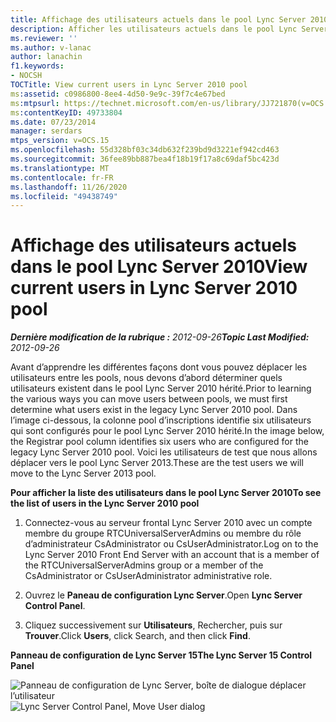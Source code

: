 ```yaml
---
title: Affichage des utilisateurs actuels dans le pool Lync Server 2010
description: Afficher les utilisateurs actuels dans le pool Lync Server 2010.
ms.reviewer: ''
ms.author: v-lanac
author: lanachin
f1.keywords:
- NOCSH
TOCTitle: View current users in Lync Server 2010 pool
ms:assetid: c0986800-8ee4-4d50-9e9c-39f7c4e67bed
ms:mtpsurl: https://technet.microsoft.com/en-us/library/JJ721870(v=OCS.15)
ms:contentKeyID: 49733804
ms.date: 07/23/2014
manager: serdars
mtps_version: v=OCS.15
ms.openlocfilehash: 55d328bf03c34db632f239bd9d3221ef942cd463
ms.sourcegitcommit: 36fee89bb887bea4f18b19f17a8c69daf5bc423d
ms.translationtype: MT
ms.contentlocale: fr-FR
ms.lasthandoff: 11/26/2020
ms.locfileid: "49438749"
---
```

# <a name="view-current-users-in-lync-server-2010-pool"></a><span data-ttu-id="736a3-103">Affichage des utilisateurs actuels dans le pool Lync Server 2010</span><span class="sxs-lookup"><span data-stu-id="736a3-103">View current users in Lync Server 2010 pool</span></span>

<div data-xmlns="http://www.w3.org/1999/xhtml">

<div class="topic" data-xmlns="http://www.w3.org/1999/xhtml" data-msxsl="urn:schemas-microsoft-com:xslt" data-cs="https://msdn.microsoft.com/">

<div data-asp="https://msdn2.microsoft.com/asp">



</div>

<div id="mainSection">

<div id="mainBody"><span data-ttu-id="736a3-104">

<span> </span></span><span class="sxs-lookup"><span data-stu-id="736a3-104">

<span> </span></span></span>

<span data-ttu-id="736a3-105">_**Dernière modification de la rubrique :** 2012-09-26_</span><span class="sxs-lookup"><span data-stu-id="736a3-105">_**Topic Last Modified:** 2012-09-26_</span></span>

<span data-ttu-id="736a3-106">Avant d’apprendre les différentes façons dont vous pouvez déplacer les utilisateurs entre les pools, nous devons d’abord déterminer quels utilisateurs existent dans le pool Lync Server 2010 hérité.</span><span class="sxs-lookup"><span data-stu-id="736a3-106">Prior to learning the various ways you can move users between pools, we must first determine what users exist in the legacy Lync Server 2010 pool.</span></span> <span data-ttu-id="736a3-107">Dans l’image ci-dessous, la colonne pool d’inscriptions identifie six utilisateurs qui sont configurés pour le pool Lync Server 2010 hérité.</span><span class="sxs-lookup"><span data-stu-id="736a3-107">In the image below, the Registrar pool column identifies six users who are configured for the legacy Lync Server 2010 pool.</span></span> <span data-ttu-id="736a3-108">Voici les utilisateurs de test que nous allons déplacer vers le pool Lync Server 2013.</span><span class="sxs-lookup"><span data-stu-id="736a3-108">These are the test users we will move to the Lync Server 2013 pool.</span></span>

<span data-ttu-id="736a3-109">**Pour afficher la liste des utilisateurs dans le pool Lync Server 2010**</span><span class="sxs-lookup"><span data-stu-id="736a3-109">**To see the list of users in the Lync Server 2010 pool**</span></span>

1.  <span data-ttu-id="736a3-110">Connectez-vous au serveur frontal Lync Server 2010 avec un compte membre du groupe RTCUniversalServerAdmins ou membre du rôle d’administrateur CsAdministrator ou CsUserAdministrator.</span><span class="sxs-lookup"><span data-stu-id="736a3-110">Log on to the Lync Server 2010 Front End Server with an account that is a member of the RTCUniversalServerAdmins group or a member of the CsAdministrator or CsUserAdministrator administrative role.</span></span>

2.  <span data-ttu-id="736a3-111">Ouvrez le **Paneau de configuration Lync Server**.</span><span class="sxs-lookup"><span data-stu-id="736a3-111">Open **Lync Server Control Panel**.</span></span>

3.  <span data-ttu-id="736a3-112">Cliquez successivement sur **Utilisateurs**, Rechercher, puis sur **Trouver**.</span><span class="sxs-lookup"><span data-stu-id="736a3-112">Click **Users**, click Search, and then click **Find**.</span></span>

<span data-ttu-id="736a3-113">**Panneau de configuration de Lync Server 15**</span><span class="sxs-lookup"><span data-stu-id="736a3-113">**The Lync Server 15 Control Panel**</span></span>

<span data-ttu-id="736a3-114">![Panneau de configuration de Lync Server, boîte de dialogue déplacer l’utilisateur](images/JJ721870.a2bce284-0392-4db3-9bb2-9f12699738e7(OCS.15).jpg "Panneau de configuration de Lync Server, boîte de dialogue déplacer l’utilisateur")</span><span class="sxs-lookup"><span data-stu-id="736a3-114">![Lync Server Control Panel, Move User dialog](images/JJ721870.a2bce284-0392-4db3-9bb2-9f12699738e7(OCS.15).jpg "Lync Server Control Panel, Move User dialog")</span></span>

<span data-ttu-id="736a3-115"></div>

<span> </span>

</div>

</div>

</span><span class="sxs-lookup"><span data-stu-id="736a3-115"></div>

<span> </span>

</div>

</div>

</span></span></div>

